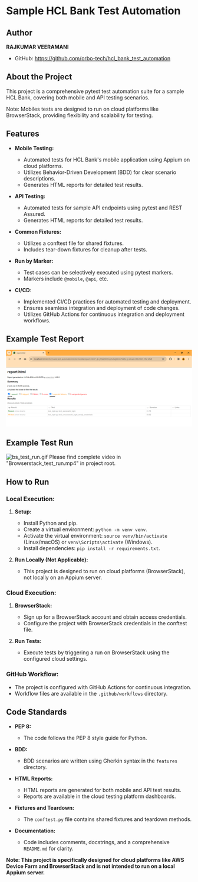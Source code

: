 # Sample HCL Bank Test Automation

## Author

**RAJKUMAR VEERAMANI**
- GitHub: https://github.com/orbo-tech/hcl_bank_test_automation


## About the Project

This project is a comprehensive pytest test automation suite for a sample HCL Bank, 
covering both mobile and API testing scenarios. 

Note: Mobiles tests are designed to run on cloud platforms like BrowserStack, 
providing flexibility and scalability for testing.

## Features

- **Mobile Testing:**
  - Automated tests for HCL Bank's mobile application using Appium on cloud platforms.
  - Utilizes Behavior-Driven Development (BDD) for clear scenario descriptions.
  - Generates HTML reports for detailed test results.

- **API Testing:**
  - Automated tests for sample API endpoints using pytest and REST Assured.
  - Generates HTML reports for detailed test results.

- **Common Fixtures:**
  - Utilizes a conftest file for shared fixtures.
  - Includes tear-down fixtures for cleanup after tests.

- **Run by Marker:**
  - Test cases can be selectively executed using pytest markers.
  - Markers include `@mobile`, `@api`, etc.

- **CI/CD**:
  - Implemented CI/CD practices for automated testing and deployment.
  - Ensures seamless integration and deployment of code changes.
  - Utilizes GitHub Actions for continuous integration and deployment workflows.

## Example Test Report
![img.png](img.png)

## Example Test Run
![bs_test_run.gif](..%2F..%2FDownloads%2Fbs_test_run.gif)
Please find complete video in "Browserstack_test_run.mp4" in project root.

## How to Run

### Local Execution:

1. **Setup:**
   - Install Python and pip.
   - Create a virtual environment: `python -m venv venv`.
   - Activate the virtual environment: `source venv/bin/activate` (Linux/macOS) or `venv\Scripts\activate` (Windows).
   - Install dependencies: `pip install -r requirements.txt`.

2. **Run Locally (Not Applicable):**
   - This project is designed to run on cloud platforms (BrowserStack), not locally on an Appium server.

### Cloud Execution:


1. **BrowserStack:**
   - Sign up for a BrowserStack account and obtain access credentials.
   - Configure the project with BrowserStack credentials in the conftest file.

2. **Run Tests:**
   - Execute tests by triggering a run on BrowserStack using the configured cloud settings.

### GitHub Workflow:

- The project is configured with GitHub Actions for continuous integration.
- Workflow files are available in the `.github/workflows` directory.

## Code Standards

- **PEP 8:**
  - The code follows the PEP 8 style guide for Python.

- **BDD:**
  - BDD scenarios are written using Gherkin syntax in the `features` directory.

- **HTML Reports:**
  - HTML reports are generated for both mobile and API test results.
  - Reports are available in the cloud testing platform dashboards.

- **Fixtures and Teardown:**
  - The `conftest.py` file contains shared fixtures and teardown methods.

- **Documentation:**
  - Code includes comments, docstrings, and a comprehensive `README.md` for clarity.

**Note: This project is specifically designed for cloud platforms like AWS Device Farm and BrowserStack and is not intended to run on a local Appium server.**
